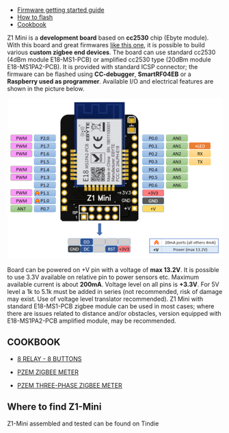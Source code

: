 - [Firmware getting started guide](https://gio-dot.github.io/Z1-Mini/firmware-getting-started)
- [How to flash](https://gio-dot.github.io/Z1-Mini/how-to-flash)
- [Cookbook](#cookbook)

Z1 Mini is a **development board** based on **cc2530** chip (Ebyte module). 
With this board and great firmwares [like this one](https://ptvo.info/zigbee-switch-configurable-firmware-v2-210/), it is possible to build various **custom zigbee end devices**.
The board can use standard cc2530 (4dBm module E18-MS1-PCB) or amplified cc2530 type (20dBm module E18-MS1PA2-PCB).
It is provided with standard ICSP connector; the firmware can be flashed using **CC-debugger**, **SmartRF04EB** or a **Raspberry used as programmer**.
Available I/O and electrical features are shown in the picture below.

<img src="https://github.com/Gio-dot/Z1-Mini/blob/gh-pages/images/Z1%20Mini%20Pinout.png?raw=true" width="850">

Board can be powered on +V pin with a voltage of **max 13.2V**. It is possible to use 3.3V available on relative pin to power sensors etc. Maximum available current is about **200mA**.
Voltage level on all pins is **+3.3V**. For 5V level a 1k to 5.1k must be added in series (not recommended, risk of damage may exist. Use of voltage level translator recommended).
Z1 Mini with standard E18-MS1-PCB zigbee module can be used in most cases; where there are issues related to distance and/or obstacles, version equipped with E18-MS1PA2-PCB amplified module, may be recommended.


## COOKBOOK

- [8 RELAY - 8 BUTTONS](https://gio-dot.github.io/Z1-Mini/8relay-8buttons)

- [PZEM ZIGBEE METER](https://gio-dot.github.io/Z1-Mini/pzem-zigbee-meter)

- [PZEM THREE-PHASE ZIGBEE METER](https://gio-dot.github.io/Z1-Mini/pzem-three-phase-zigbee-meter)

## Where to find Z1-Mini

Z1-Mini assembled and tested can be found on Tindie




